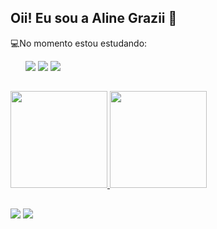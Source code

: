 ## Oii! Eu sou a Aline Grazii 👋
   
💻No momento estou estudando:
<ul>
    <tr>
      <img src= "https://img.shields.io/badge/HTML5-E34F26?style=for-the-badge&logo=html5&logoColor=white">
      <img src= "https://img.shields.io/badge/CSS3-1572B6?style=for-the-badge&logo=css3&logoColor=white">
      <img src= "https://img.shields.io/badge/JavaScript-323330?style=for-the-badge&logo=javascript&logoColor=F7DF1E">
    </tr>
</ul> 

##

<div>
  <a href="https://github.com/alinegrazii">
  <img height="155em" src="https://github-readme-stats.vercel.app/api?username=alinegrazii&show_icons=true&theme=dracula&include_all_commits=true&count_private=true"/>
  <img height="155em" src="https://github-readme-stats.vercel.app/api/top-langs/?username=alinegrazii&layout=compact&langs_count=7&theme=dracula"/>
</div>

##   
   
<div> 
  <a href="https://www.linkedin.com/in/alinegrazii/" target="_blank"><img src="https://img.shields.io/badge/-LinkedIn-%230077B5?style=for-the-badge&logo=linkedin&logoColor=white" target="_blank"></a>
  <a href = "mailto:alinegrazii@hotmail.com"><img src="https://img.shields.io/badge/Microsoft_Outlook-0078D4?style=for-the-badge&logo=microsoft-outlook&logoColor=white" target="_blank"></a>
</div>   
   
